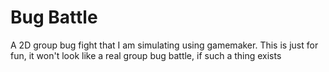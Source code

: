 # Bug Battle
A 2D group bug fight that I am simulating using gamemaker.
This is just for fun, it won't look like a real group bug battle, if such a thing exists
